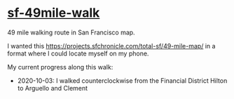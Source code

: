 # [sf-49mile-walk](https://jmcbroom.github.io/sf-49mile-walk/)

49 mile walking route in San Francisco map.

I wanted this <https://projects.sfchronicle.com/total-sf/49-mile-map/> in a format where I could locate myself on my phone.

My current progress along this walk:

- 2020-10-03: I walked counterclockwise from the Financial District Hilton to Arguello and Clement

